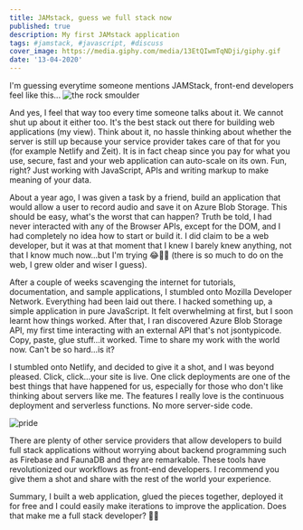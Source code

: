 ```yaml
---
title: JAMstack, guess we full stack now
published: true
description: My first JAMstack application
tags: #jamstack, #javascript, #discuss
cover_image: https://media.giphy.com/media/13EtQIwmTqNDji/giphy.gif
date: '13-04-2020'
---
```


I'm guessing everytime someone mentions JAMStack, front-end developers feel like this...
![the rock smoulder](https://media.giphy.com/media/J53wyiG57vjm6RTqnz/giphy.gif)

And yes, I feel that way too every time someone talks about it. We cannot shut up about it either too. It's the best stack out there for building web applications (my view). Think about it, no hassle thinking about whether the server is still up because your service provider takes care of that for you (for example Netlify and Zeit). It is in fact cheap since you pay for what you use, secure, fast and your web application can auto-scale on its own. Fun, right? Just working with JavaScript, APIs and writing markup to make meaning of your data.

About a year ago, I was given a task by a friend, build an application that would allow a user to record audio and save it on Azure Blob Storage. This should be easy, what's the worst that can happen? Truth be told, I had never interacted with any of the Browser APIs, except for the DOM, and I had completely no idea how to start or build it. I did claim to be a web developer, but it was at that moment that I knew I barely knew anything, not that I know much now...but I'm trying 😂🤷‍♂️ (there is so much to do on the web, I grew older and wiser I guess).

After a couple of weeks scavenging the internet for tutorials, documentation, and sample applications, I stumbled onto Mozilla Developer Network. Everything had been laid out there. I hacked something up, a simple application in pure JavaScript. It felt overwhelming at first, but I soon learnt how things worked. After that, I ran discovered Azure Blob Storage API, my first time interacting with an external API that's not jsontypicode. Copy, paste, glue stuff...it worked. Time to share my work with the world now. Can't be so hard...is it?

I stumbled onto Netlify, and decided to give it a shot, and I was beyond pleased. Click, click...your site is live. One click deployments are one of the best things that have happened for us, especially for those who don't like thinking about servers like me. The features I really love is the continuous deployment and serverless functions. No more server-side code.

![pride](https://media.giphy.com/media/Nm4eUOt3074Ck/giphy.gif)

There are plenty of other service providers that allow developers to build full stack applications without worrying about backend programming such as Firebase and FaunaDB and they are remarkable. These tools have revolutionized our workflows as front-end developers. I recommend you give them a shot and share with the rest of the world your experience.

Summary, I built a web application, glued the pieces together, deployed it for free and I could easily make iterations to improve the application. Does that make me a full stack developer? 🙈😛
